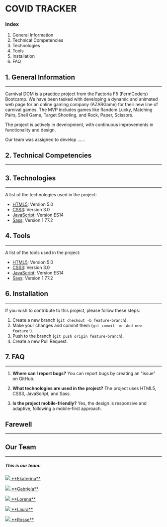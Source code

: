 # COVID TRACKER

### Index
1. General Information
2. Technical Competencies
3. Technologies
4. Tools
5. Installation
6. FAQ

## 1. General Information
***
Carnival DOM is a practice project from the Factoria F5 (FermCoders) Bootcamp.
We have been tasked with developing a dynamic and animated web page for an online gaming company (AZARGame) for their new line of carnival games. The MVP includes games like Random Lucky, Matching Pairs, Shell Game, Target Shooting, and Rock, Paper, Scissors.

The project is actively in development, with continuous improvements in functionality and design.

Our team was assigned to develop ......

## 2. Technical Competencies
***


## 3. Technologies
***
A list of the technologies used in the project:
* [HTML5](https://developer.mozilla.org/en-US/docs/Web/Guide/HTML/HTML5): Version 5.0
* [CSS3](https://developer.mozilla.org/en-US/docs/Web/CSS): Version 3.0
* [JavaScript](https://developer.mozilla.org/en-US/docs/Web/JavaScript): Version ES14
* [Sass](https://sass-lang.com/): Version 1.77.2

## 4. Tools
***
A list of the tools used in the project:
* [HTML5](https://developer.mozilla.org/en-US/docs/Web/Guide/HTML/HTML5): Version 5.0
* [CSS3](https://developer.mozilla.org/en-US/docs/Web/CSS): Version 3.0
* [JavaScript](https://developer.mozilla.org/en-US/docs/Web/JavaScript): Version ES14
* [Sass](https://sass-lang.com/): Version 1.77.2

## 6. Installation
***
If you wish to contribute to this project, please follow these steps:
1. Create a new branch 
(`git checkout -b feature-branch`).
2. Make your changes and commit them 
(`git commit -m 'Add new feature'`).
3. Push to the branch 
(`git push origin feature-branch`).
4. Create a new Pull Request.

## 7. FAQ
***

1. **Where can I report bugs?**
   You can report bugs by creating an "issue" on GitHub.

2. **What technologies are used in the project?**
   The project uses HTML5, CSS3, JavaScript, and Sass.

3. **Is the project mobile-friendly?**
Yes, the design is responsive and adaptive, following a mobile-first approach.

## Farewell
***

## Our Team
***
##### This is our team: 

<p> <a href="https://github.com/BSN-Asumiko">
    <img src="https://img.shields.io/badge/GitHub-100000?style=for-the-badge&logo=github&logoColor=white"> **Ekaterina**</a></p>
<p> <a href="https://github.com/GabyRosas">
    <img src="https://img.shields.io/badge/GitHub-100000?style=for-the-badge&logo=github&logoColor=white"> **Gabriela**</a></p>
<p> <a href="https://github.com/loren-2">
    <img src="https://img.shields.io/badge/GitHub-100000?style=for-the-badge&logo=github&logoColor=white"> **Lorena**</a></p>
<p> <a href="https://github.com/LauraGDev">
    <img src="https://img.shields.io/badge/GitHub-100000?style=for-the-badge&logo=github&logoColor=white"> **Laura**</a></p>
<p> <a href="https://github.com/castellanorn">
    <img src="https://img.shields.io/badge/GitHub-100000?style=for-the-badge&logo=github&logoColor=white"> **Rosse**</a></p>
